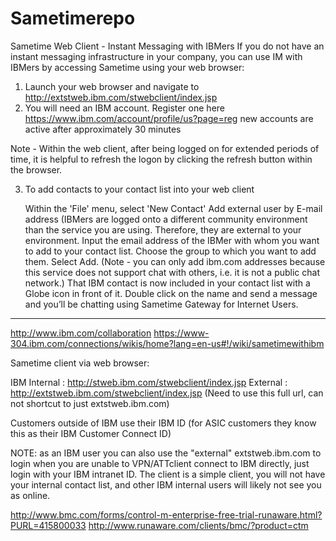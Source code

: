 # Sametimerepo

Sametime Web Client - Instant Messaging with IBMers
If you do not have an instant messaging infrastructure in your company, you can use IM with IBMers by  accessing Sametime using your web browser:


1.  Launch your web browser and navigate to http://extstweb.ibm.com/stwebclient/index.jsp
2.  You will need an IBM account. Register one here https://www.ibm.com/account/profile/us?page=reg new accounts are active after approximately 30 minutes

Note - Within the web client, after being logged on for extended periods of time, it is helpful to refresh the logon by clicking the refresh button within the browser.
 

3.  To add contacts to your contact list into your web client

    Within the 'File' menu, select 'New Contact'
    Add external user by E-mail address (IBMers are logged onto a different community environment than the service you are using. Therefore, they are external to your environment.
    Input the email address of the IBMer with whom you want to add to your contact list. Choose the group to which you want to add them. Select Add. (Note - you can only add ibm.com addresses because this service does not support chat with others, i.e. it is not a public chat network.)
    That IBM contact is now included in your contact list with a Globe icon in front of it.
    Double click on the name and send a message and you’ll be chatting using Sametime Gateway for Internet Users.

----------------------------------------------------------------------------------------------------------------------
http://www.ibm.com/collaboration
https://www-304.ibm.com/connections/wikis/home?lang=en-us#!/wiki/sametimewithibm

Sametime client via web browser:

IBM Internal : http://stweb.ibm.com/stwebclient/index.jsp
External : http://extstweb.ibm.com/stwebclient/index.jsp (Need to use this full url, can not shortcut to just extstweb.ibm.com)

Customers outside of IBM use their IBM ID (for ASIC customers they know this as their IBM Customer Connect ID)

NOTE: as an IBM user you can also use the "external" extstweb.ibm.com to login when you are unable to VPN/ATTclient connect to IBM directly, just login with your IBM intranet ID.  The client is a simple client, you will not have your internal contact list, and other IBM internal users will likely not see you as online.



http://www.bmc.com/forms/control-m-enterprise-free-trial-runaware.html?PURL=415800033
http://www.runaware.com/clients/bmc/?product=ctm

